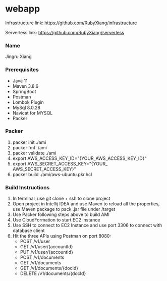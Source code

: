 # webapp

Infrastructure link: https://github.com/RubyXiang/infrastructure

Serverless link: https://github.com/RubyXiang/serverless

### Name
Jingru Xiang

### Prerequisites
* Java 11
* Maven 3.8.6
* SpringBoot
* Postman
* Lombok Plugin
* MySql 8.0.28
* Navicat for MYSQL
* Packer

### Packer
1. packer init ./ami
2. packer fmt ./ami
3. packer validate ./ami
4. export AWS_ACCESS_KEY_ID="{YOUR_AWS_ACCESS_KEY_ID}"
5. export AWS_SECRET_ACCESS_KEY="{YOUR_ AWS_SECRET_ACCESS_KEY}"
6. packer build ./ami/aws-ubuntu.pkr.hcl

### Build Instructions
1. In terminal, use git clone + ssh to clone project
2. Open project in Intellij IDEA and use Maven to reload all the properties, use Maven package to pack .jar file under /target
3. Use Packer following steps above to build AMI
4. Use CloudFormation to start EC2 instance
5. Use SSH to connect to EC2 Instance and use port 3306 to connect with database client
6. Hit the three APIs using Postman on port 8080:
   * POST /v1/user 
   * GET /v1/user/{accountId}
   * PUT /v1/user/{accountId}
   * POST /v1/documents
   * GET /v1/documents
   * GET /v1/documents/{docId}
   * DELETE /v1/documents/{docId}
   

